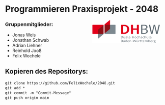 # Programmieren Praxisprojekt - 2048

<img align="right" width="220" height="75" src="DHBW_Logo.png">

### Gruppenmitglieder:
+ Jonas Weis 
+ Jonathan Schwab 
+ Adrian Liehner
+ Reinhold Jooß
+ Felix Wochele

## Kopieren des Repositorys: 

```shell
git clone https://github.com/FelixWochele/2048.git
git add * 
git commit -m "Commit-Message"
git push origin main
```
